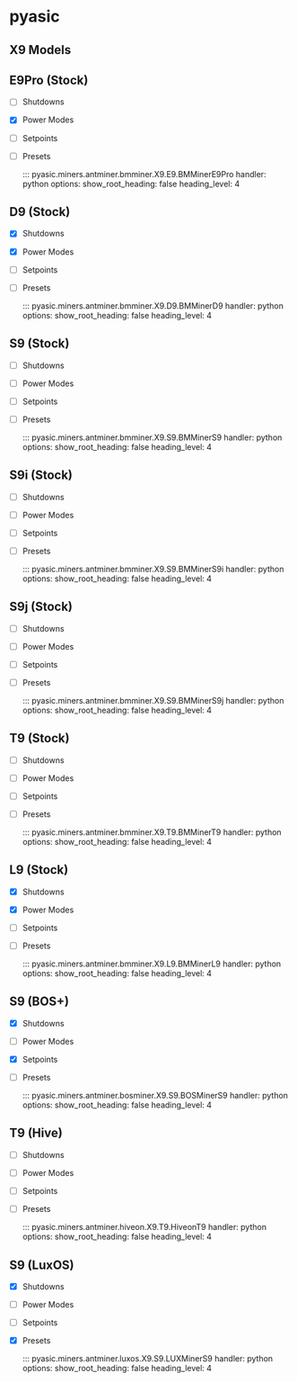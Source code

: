 # pyasic
## X9 Models

## E9Pro (Stock)

- [ ] Shutdowns
- [x] Power Modes
- [ ] Setpoints
- [ ] Presets

    ::: pyasic.miners.antminer.bmminer.X9.E9.BMMinerE9Pro
    handler: python
    options:
        show_root_heading: false
        heading_level: 4

## D9 (Stock)

- [x] Shutdowns
- [x] Power Modes
- [ ] Setpoints
- [ ] Presets

    ::: pyasic.miners.antminer.bmminer.X9.D9.BMMinerD9
    handler: python
    options:
        show_root_heading: false
        heading_level: 4

## S9 (Stock)

- [ ] Shutdowns
- [ ] Power Modes
- [ ] Setpoints
- [ ] Presets

    ::: pyasic.miners.antminer.bmminer.X9.S9.BMMinerS9
    handler: python
    options:
        show_root_heading: false
        heading_level: 4

## S9i (Stock)

- [ ] Shutdowns
- [ ] Power Modes
- [ ] Setpoints
- [ ] Presets

    ::: pyasic.miners.antminer.bmminer.X9.S9.BMMinerS9i
    handler: python
    options:
        show_root_heading: false
        heading_level: 4

## S9j (Stock)

- [ ] Shutdowns
- [ ] Power Modes
- [ ] Setpoints
- [ ] Presets

    ::: pyasic.miners.antminer.bmminer.X9.S9.BMMinerS9j
    handler: python
    options:
        show_root_heading: false
        heading_level: 4

## T9 (Stock)

- [ ] Shutdowns
- [ ] Power Modes
- [ ] Setpoints
- [ ] Presets

    ::: pyasic.miners.antminer.bmminer.X9.T9.BMMinerT9
    handler: python
    options:
        show_root_heading: false
        heading_level: 4

## L9 (Stock)

- [x] Shutdowns
- [x] Power Modes
- [ ] Setpoints
- [ ] Presets

    ::: pyasic.miners.antminer.bmminer.X9.L9.BMMinerL9
    handler: python
    options:
        show_root_heading: false
        heading_level: 4

## S9 (BOS+)

- [x] Shutdowns
- [ ] Power Modes
- [x] Setpoints
- [ ] Presets

    ::: pyasic.miners.antminer.bosminer.X9.S9.BOSMinerS9
    handler: python
    options:
        show_root_heading: false
        heading_level: 4

## T9 (Hive)

- [ ] Shutdowns
- [ ] Power Modes
- [ ] Setpoints
- [ ] Presets

    ::: pyasic.miners.antminer.hiveon.X9.T9.HiveonT9
    handler: python
    options:
        show_root_heading: false
        heading_level: 4

## S9 (LuxOS)

- [x] Shutdowns
- [ ] Power Modes
- [ ] Setpoints
- [x] Presets

    ::: pyasic.miners.antminer.luxos.X9.S9.LUXMinerS9
    handler: python
    options:
        show_root_heading: false
        heading_level: 4

